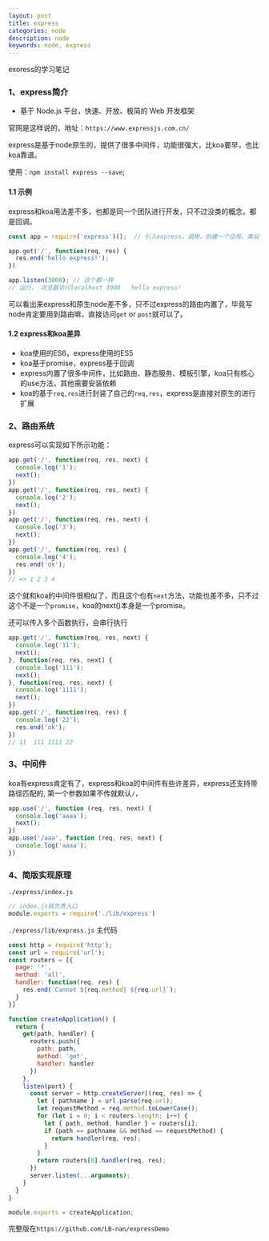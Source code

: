 ```yaml
---
layout: post
title: express
categories: node
description: node
keywords: node, express
---
```


exoress的学习笔记

### 1、express简介

- 基于 Node.js 平台，快速、开放、极简的 Web 开发框架

官网是这样说的，地址：`https://www.expressjs.com.cn/`

express是基于node原生的，提供了很多中间件，功能很强大，比koa要早，也比koa靠谱。

使用：`npm install express --save`;

#### 1.1 示例

express和koa用法差不多，也都是同一个团队进行开发，只不过没类的概念，都是回调。

```js
const app = require('express')();  // 引入express，调用，创建一个应用，类似于new koa

app.get('/', function(req, res) {
  res.end('hello express!');
})

app.listen(3000); // 这个都一样
// 运行， 浏览器访问localhost 3000   hello express!
```

可以看出来express和原生node差不多，只不过express的路由内置了，毕竟写node肯定要用到路由嘛，直接访问`get` or `post`就可以了。

#### 1.2 express和koa差异

- koa使用的ES6，express使用的ES5
- koa基于promise，express基于回调
- express内置了很多中间件，比如路由、静态服务、模板引擎，koa只有核心的use方法，其他需要安装依赖
- koa的基于`req,res`进行封装了自己的`req,res`，express是直接对原生的进行扩展

### 2、路由系统

express可以实现如下所示功能：

```js
app.get('/', function(req, res, next) {
  console.log('1');
  next();
})
app.get('/', function(req, res, next) {
  console.log('2');
  next();
})
app.get('/', function(req, res, next) {
  console.log('3');
  next();
})
app.get('/', function(req, res) {
  console.log('4');
  res.end('ok');
})
// => 1 2 3 4
```

这个就和koa的中间件很相似了，而且这个也有`next`方法，功能也差不多，只不过这个不是一个`promise`，koa的next()本身是一个promise。

还可以传入多个函数执行，会串行执行

```js
app.get('/', function(req, res, next) {
  console.log('11');
  next();
}, function(req, res, next) {
  console.log('111');
  next();
}, function(req, res, next) {
  console.log('1111');
  next();
})
app.get('/', function(req, res) {
  console.log('22');
  res.end('ok');
})
// 11  111 1111 22
```

### 3、中间件

koa有express肯定有了，express和koa的中间件有些许差异，express还支持带路径匹配的, 第一个参数如果不传就默认`/`，

```js
app.use('/', function (req, res, next) {
  console.log('aaaa');
  next();
})
app.use('/aaa', function (req, res, next) {
  console.log('aaaa');
})
```

### 4、简版实现原理

`./express/index.js`

```js
// index.js就负责入口
module.exports = require('./lib/express')
```

`./express/lib/express.js` 主代码

```js
const http = require('http');
const url = require('url');
const routers = [{
  page: '*',
  method: 'all',
  handler: function(req, res) {
    res.end(`Cannot ${req.method} ${req.url}`);
  }
}]

function createApplication() {
  return {
    get(path, handler) {
      routers.push({
        path: path,
        method: 'get',
        handler: handler
      })
    },
    listen(port) {
      const server = http.createServer((req, res) => {
        let { pathname } = url.parse(req.url);
        let requestMethod = req.method.toLowerCase();
        for (let i = 0; i < routers.length; i++) {
          let { path, method, handler } = routers[i];
          if (path == pathname && method == requestMethod) {
            return handler(req, res);
          }
        }
        return routers[0].handler(req, res);
      })
      server.listen(...arguments);
    }
  }
}

module.exports = createApplication;
```

完整版在`https://github.com/LB-nan/expressDemo`
